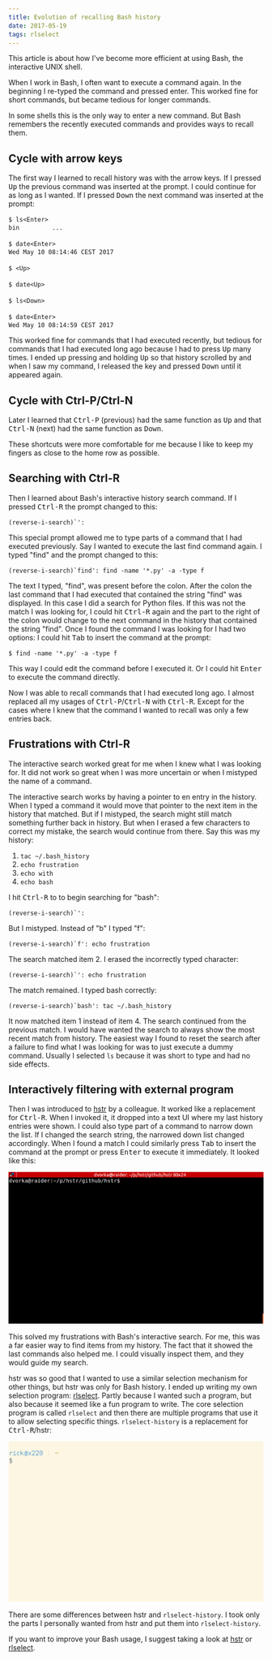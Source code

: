 ```yaml
---
title: Evolution of recalling Bash history
date: 2017-05-19
tags: rlselect
---
```


This article is about how I've become more efficient at using Bash, the
interactive UNIX shell.

When I work in Bash, I often want to execute a command again. In the beginning
I re-typed the command and pressed enter. This worked fine for short commands,
but became tedious for longer commands.

In some shells this is the only way to enter a new command. But Bash remembers
the recently executed commands and provides ways to recall them.

## Cycle with arrow keys

The first way I learned to recall history was with the arrow keys. If I pressed
<kbd>Up</kbd> the previous command was inserted at the prompt. I could continue
for as long as I wanted. If I pressed <kbd>Down</kbd> the next command was
inserted at the prompt:

    $ ls<Enter>
    bin         ...

    $ date<Enter>
    Wed May 10 08:14:46 CEST 2017

    $ <Up>

    $ date<Up>

    $ ls<Down>

    $ date<Enter>
    Wed May 10 08:14:59 CEST 2017

This worked fine for commands that I had executed recently, but tedious for
commands that I had executed long ago because I had to press <kbd>Up</kbd> many
times.  I ended up pressing and holding <kbd>Up</kbd> so that history scrolled
by and when I saw my command, I released the key and pressed <kbd>Down</kbd>
until it appeared again.

## Cycle with Ctrl-P/Ctrl-N

Later I learned that <kbd>Ctrl-P</kbd> (previous) had the same function as
<kbd>Up</kbd> and that <kbd>Ctrl-N</kbd> (next) had the same function as
<kbd>Down</kbd>.

These shortcuts were more comfortable for me because I like to keep my fingers
as close to the home row as possible.

## Searching with Ctrl-R

Then I learned about Bash's interactive history search command. If I pressed
<kbd>Ctrl-R</kbd> the prompt changed to this:

    (reverse-i-search)`':

This special prompt allowed me to type parts of a command that I had executed
previously. Say I wanted to execute the last find command again. I typed
"find" and the prompt changed to this:

    (reverse-i-search)`find': find -name '*.py' -a -type f

The text I typed, "find", was present before the colon. After the colon the
last command that I had executed that contained the string "find" was
displayed. In this case I did a search for Python files. If this was not the
match I was looking for, I could hit <kbd>Ctrl-R</kbd> again and the part to
the right of the colon would change to the next command in the history that
contained the string "find". Once I found the command I was looking for I had
two options: I could hit <kbd>Tab</kbd> to insert the command at the prompt:

    $ find -name '*.py' -a -type f

This way I could edit the command before I executed it. Or I could hit
<kbd>Enter</kbd> to execute the command directly.

Now I was able to recall commands that I had executed long ago. I almost
replaced all my usages of <kbd>Ctrl-P</kbd>/<kbd>Ctrl-N</kbd> with
<kbd>Ctrl-R</kbd>. Except for the cases where I knew that the command I wanted
to recall was only a few entries back.

## Frustrations with Ctrl-R

The interactive search worked great for me when I knew what I was looking for.
It did not work so great when I was more uncertain or when I mistyped the name
of a command.

The interactive search works by having a pointer to en entry in the history.
When I typed a command it would move that pointer to the next item in the
history that matched. But if I mistyped, the search might still match something
further back in history. But when I erased a few characters to correct my
mistake, the search would continue from there. Say this was my history:

1. `tac ~/.bash_history`
2. `echo frustration`
3. `echo with`
4. `echo bash`

I hit <kbd>Ctrl-R</kbd> to to begin searching for "bash":

    (reverse-i-search)`':

But I mistyped. Instead of "b" I typed "f":

    (reverse-i-search)`f': echo frustration

The search matched item 2. I erased the incorrectly typed character:

    (reverse-i-search)`': echo frustration

The match remained. I typed bash correctly:

    (reverse-i-search)`bash': tac ~/.bash_history

It now matched item 1 instead of item 4. The search continued from the previous
match. I would have wanted the search to always show the most recent match from
history. The easiest way I found to reset the search after a failure to find
what I was looking for was to just execute a dummy command. Usually I selected
`ls` because it was short to type and had no side effects.

## Interactively filtering with external program

Then I was introduced to [hstr](https://github.com/dvorka/hstr) by a colleague.
It worked like a replacement for <kbd>Ctrl-R</kbd>. When I invoked it, it
dropped into a text UI where my last history entries were shown. I could
also type part of a command to narrow down the list. If I changed the search
string, the narrowed down list changed accordingly.  When I found a match I
could similarly press <kbd>Tab</kbd> to insert the command at the prompt or
press <kbd>Enter</kbd> to execute it immediately. It looked like this:

[![Demo of hstr (from their website)](/writing/evolution-recalling-bash-history/hh-animated-01.gif)](https://github.com/dvorka/hstr)

This solved my frustrations with Bash's interactive search. For me, this was a
far easier way to find items from my history. The fact that it showed the last
commands also helped me. I could visually inspect them, and they would guide my
search.

hstr was so good that I wanted to use a similar selection mechanism for other
things, but hstr was only for Bash history. I ended up writing my own selection
program: [rlselect](/projects/rlselect/index.html). Partly because I wanted
such a program, but also because it seemed like a fun program to write. The
core selection program is called `rlselect` and then there are multiple
programs that use it to allow selecting specific things. `rlselect-history` is
a replacement for <kbd>Ctrl-R</kbd>/hstr:

[![Demo of rlselect](/writing/evolution-recalling-bash-history/rlselect_history_demo.gif)](/projects/rlselect/index.html)

There are some differences between hstr and `rlselect-history`. I took only the
parts I personally wanted from hstr and put them into `rlselect-history`.

If you want to improve your Bash usage, I suggest taking a look at
[hstr](https://github.com/dvorka/hstr) or
[rlselect](/projects/rlselect/index.html).
